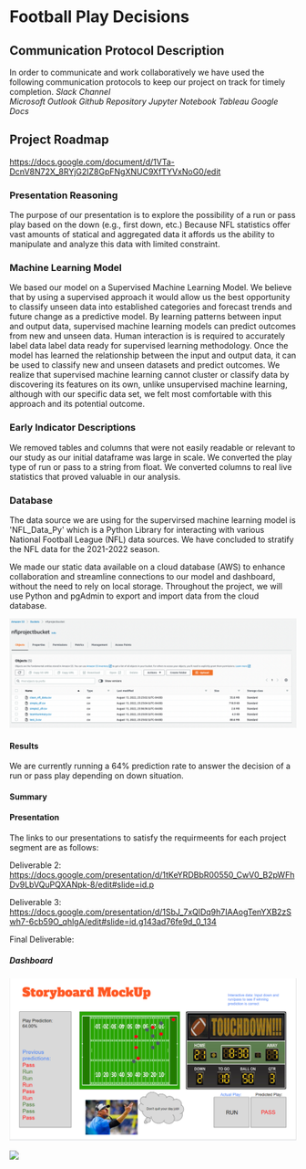 # Football Play Decisions 

## Communication Protocol Description
In order to communicate and work collaboratively we have used the following communication protocols to keep our project on track for timely completion.
*Slack Channel*     
*Microsoft Outlook*
*Github Repository*
*Jupyter Notebook*
*Tableau*
*Google Docs* 

## Project Roadmap
https://docs.google.com/document/d/1VTa-DcnV8N72X_8RYjG2IZ8GpFNgXNUC9XfTYVxNoG0/edit

### Presentation Reasoning
The purpose of our presentation is to explore the possibility of a run or pass play based on the down (e.g., first down, etc.) Because NFL statistics offer vast amounts of statical and aggregated data it affords us the ability to manipulate and analyze this data with limited constraint.

### Machine Learning Model
We based our model on a Supervised Machine Learning Model. We believe that by using a supervised approach it would allow us the best opportunity to classify unseen data into established categories and forecast trends and future change as a predictive model. By learning patterns between input and output data, supervised machine learning models can predict outcomes from new and unseen data. Human interaction is is required to accurately label data label data ready for supervised learning methodology. Once the model has learned the relationship between the input and output data, it can be used to classify new and unseen datasets and predict outcomes. We realize that supervised machine learning cannot cluster or classify data by discovering its features on its own, unlike unsupervised machine learning, although with our specific data set, we felt most comfortable with this approach and its potential outcome.

### Early Indicator Descriptions
We removed tables and columns that were not easily readable or relevant to our study as our initial dataframe was large in scale. We converted the play type of run or pass to a string from float. We converted columns to real live statistics that proved valuable in our analysis.

### Database 
The data source we are using for the supervirsed machine learning model is 'NFL_Data_Py' which is a Python Library for interacting with various National Football League (NFL) data sources. We have concluded to stratify the NFL data for the 2021-2022 season.

We made our static data available on a cloud database (AWS) to enhance collaboration and streamline connections to our model and dashboard, without the need to rely on local storage. Throughout the project, we will use Python and pgAdmin to export and import data from the cloud database.

![image](https://github.com/rudyk30/Football_Play_Decisions/blob/main/Resources/AWS_static_data.png)

#### Results
We are currently running a 64% prediction rate to answer the decision of a run or pass play depending on down situation.

#### Summary

#### Presentation
The links to our presentations to satisfy the requirmeents for each project segment are as follows:

Deliverable 2:   https://docs.google.com/presentation/d/1tKeYRDBbR00550_CwV0_B2pWFhDv9LbVQuPQXANpk-8/edit#slide=id.p

Deliverable 3: https://docs.google.com/presentation/d/1SbJ_7xQlDq9h7IAAogTenYXB2zSwh7-6cb59O_qhlgA/edit#slide=id.g143ad76fe9d_0_134 

Final Deliverable:

##### Dashboard
![image](https://github.com/rudyk30/Football_Play_Decisions/blob/main/Resources/Storyboard_placeholder.PNG)
<div class='tableauPlaceholder' id='viz1660867703062' style='position: relative'><noscript><a href='#'><img alt=' ' src='https:&#47;&#47;public.tableau.com&#47;static&#47;images&#47;Vi&#47;VisualsforDashboard&#47;RunvsPassShareofTotal&#47;1_rss.png' style='border: none' /></a></noscript><object class='tableauViz'  style='display:none;'><param name='host_url' value='https%3A%2F%2Fpublic.tableau.com%2F' /> <param name='embed_code_version' value='3' /> <param name='site_root' value='' /><param name='name' value='VisualsforDashboard&#47;RunvsPassShareofTotal' /><param name='tabs' value='yes' /><param name='toolbar' value='yes' /><param name='static_image' value='https:&#47;&#47;public.tableau.com&#47;static&#47;images&#47;Vi&#47;VisualsforDashboard&#47;RunvsPassShareofTotal&#47;1.png' /> <param name='animate_transition' value='yes' /><param name='display_static_image' value='yes' /><param name='display_spinner' value='yes' /><param name='display_overlay' value='yes' /><param name='display_count' value='yes' /><param name='language' value='en-US' /><param name='filter' value='publish=yes' /></object></div>                <script type='text/javascript'>                    var divElement = document.getElementById('viz1660867703062');                    var vizElement = divElement.getElementsByTagName('object')[0];                    vizElement.style.width='100%';vizElement.style.height=(divElement.offsetWidth*0.75)+'px';                    var scriptElement = document.createElement('script');                    scriptElement.src = 'https://public.tableau.com/javascripts/api/viz_v1.js';                    vizElement.parentNode.insertBefore(scriptElement, vizElement);                </script>
